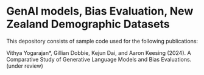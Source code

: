 # GenAI models, Bias Evaluation, New Zealand Demographic Datasets

This depository consists of sample code used for the following publications:

Vithya Yogarajan*, Gillian Dobbie, Kejun Dai, and Aaron Keesing (2024). A Comparative Study of Generative Language Models and Bias Evaluations. (under review)
